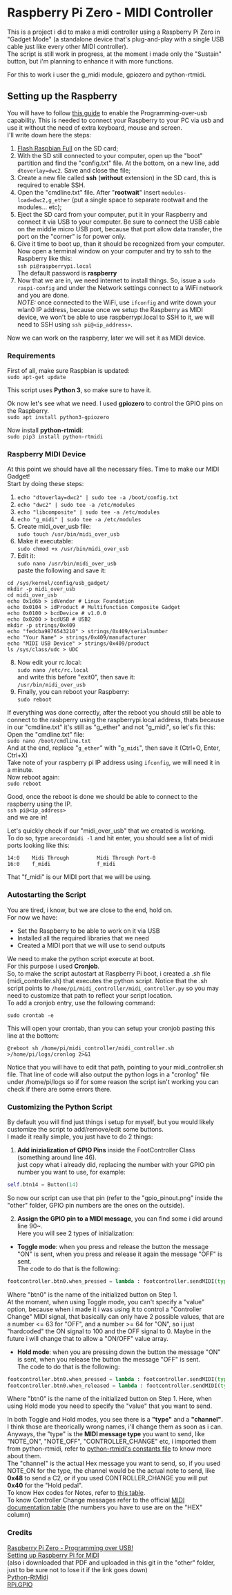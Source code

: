 
# Raspberry Pi Zero - MIDI Controller

This is a project i did to make a midi controller using a Raspberry Pi Zero in "Gadget Mode" (a standalone device that's plug-and-play with a single USB cable just like every other MIDI controller).\
The script is still work in progress, at the moment i made only the "Sustain" button, but i'm planning to enhance it with more functions.

For this to work i user the g_midi module, gpiozero and python-rtmidi.


## Setting up the Raspberry
You will have to follow [this guide](https://blog.gbaman.info/?p=791) to enable the Programming-over-usb capability. This is needed to connect your Raspberry to your PC via usb and use it without the need of extra keyboard, mouse and screen.\
I'll write down here the steps:
1. [Flash Raspbian Full](https://www.raspberrypi.org/downloads/raspbian/) on the SD card;
2. With the SD still connected to your computer, open up the "boot" partition and find the "config.txt" file. At the bottom, on a new line, add `dtoverlay=dwc2`. Save and close the file;
3. Create a new file called **ssh** (**without** extension) in the SD card, this is required to enable SSH.
4. Open the "cmdline.txt" file. After "**rootwait**" insert `modules-load=dwc2,g_ether` (put a single space to separate rootwait and the modules... etc);
5. Eject the SD card from your computer, put it in your Raspberry and connect it via USB to your computer. Be sure to connect the USB cable on the middle micro USB port, because that port allow data transfer, the port on the "corner" is for power only.
6. Give it time to boot up, than it should be recognized from your computer. Now open a terminal window on your computer and try to ssh to the Raspberry like this:\
`ssh pi@raspberrypi.local`\
The default password is **raspberry**
7. Now that we are in, we need internet to install things. So, issue a `sudo raspi-config` and under the Network settings connect to a WiFi network and you are done.\
*NOTE:* once connected to the WiFi, use `ifconfig` and write down your wlan0 IP address, because once we setup the Raspberry as MIDI device, we won't be able to use raspberrypi.local to SSH to it, we will need to SSH using `ssh pi@<ip_address>`.

Now we can work on the raspberry, later we will set it as MIDI device.

### Requirements
First of all, make sure Raspbian is updated:\
`sudo apt-get update`

This script uses **Python 3**, so make sure to have it.

Ok now let's see what we need. I used **gpiozero** to control the GPIO pins on the Raspberry.\
`sudo apt install python3-gpiozero`

Now install **python-rtmidi**:\
`sudo pip3 install python-rtmidi`


### Raspberry MIDI Device
At this point we should have all the necessary files. Time to make our MIDI Gadget!\
Start by doing these steps:
1. `echo "dtoverlay=dwc2" | sudo tee -a /boot/config.txt`
2. `echo "dwc2" | sudo tee -a /etc/modules`
3. `echo "libcomposite" | sudo tee -a /etc/modules`
4. `echo "g_midi" | sudo tee -a /etc/modules`
5. Create midi_over_usb file:\
`sudo touch /usr/bin/midi_over_usb`
6. Make it executable:\
`sudo chmod +x /usr/bin/midi_over_usb`
7. Edit it:\
`sudo nano /usr/bin/midi_over_usb`\
paste the following and save it:
```
cd /sys/kernel/config/usb_gadget/
mkdir -p midi_over_usb
cd midi_over_usb
echo 0x1d6b > idVendor # Linux Foundation
echo 0x0104 > idProduct # Multifunction Composite Gadget
echo 0x0100 > bcdDevice # v1.0.0
echo 0x0200 > bcdUSB # USB2
mkdir -p strings/0x409
echo "fedcba9876543210" > strings/0x409/serialnumber
echo "Your Name" > strings/0x409/manufacturer
echo "MIDI USB Device" > strings/0x409/product
ls /sys/class/udc > UDC
```
8. Now edit your rc.local:\
`sudo nano /etc/rc.local`\
and write this before "exit0", then save it:\
`/usr/bin/midi_over_usb`
9. Finally, you can reboot your Raspberry:\
`sudo reboot`

If everything was done correctly, after the reboot you should still be able to connect to the rasbperry using the raspberrypi.local address, thats because in our "cmdline.txt" it's still as "g_ether" and not "g_midi", so let's fix this:\
Open the "cmdline.txt" file:\
`sudo nano /boot/cmdline.txt`\
And at the end, replace "`g_ether`" with "`g_midi`", then save it (Ctrl+O, Enter, Ctrl+X)\
Take note of your raspberry pi IP address using `ifconfig`, we will need it in a minute.\
Now reboot again:\
`sudo reboot`

Good, once the reboot is done we should be able to connect to the raspberry using the IP.\
`ssh pi@<ip_address>`\
and we are in!

Let's quickly check if our "midi_over_usb" that we created is working.\
To do so, type `arecordmidi -l` and hit enter, you should see a list of midi ports looking like this:
```
14:0    Midi Through         Midi Through Port-0
16:0    f_midi               f_midi
```
That "f_midi" is our MIDI port that we will be using.

### Autostarting the Script
You are tired, i know, but we are close to the end, hold on.\
For now we have:
- Set the Raspberry to be able to work on it via USB
- Installed all the required libraries that we need
- Created a MIDI port that we will use to send outputs

We need to make the python script execute at boot.\
For this purpose i used **Cronjob**.\
So, to make the script autostart at Raspberry Pi boot, i created a .sh file (midi_controller.sh) that executes the python script. Notice that the .sh script points to `/home/pi/midi_controller/midi_controller.py` so you may need to customize that path to reflect your script location.\
To add a cronjob entry, use the following command:
```
sudo crontab -e
```
This will open your crontab, than you can setup your cronjob pasting this line at the bottom:
```
@reboot sh /home/pi/midi_controller/midi_controller.sh >/home/pi/logs/cronlog 2>&1
```
Notice that you will have to edit that path, pointing to your midi_controller.sh file. That line of code will also output the python logs in a "cronlog" file under /home/pi/logs so if for some reason the script isn't working you can check if there are some errors there.

### Customizing the Python Script
By default you will find just things i setup for myself, but you would likely customize the script to add/remove/edit some buttons.\
I made it really simple, you just have to do 2 things:
1. **Add inizialization of GPIO Pins** inside the FootController Class (something around line 46).\
just copy what i already did, replacing the number with your GPIO pin number you want to use, for example:
```python
self.btn14 = Button(14)
```
So now our script can use that pin (refer to the "gpio_pinout.png" inside the "other" folder, GPIO pin numbers are the ones on the outside).

2. **Assign the GPIO pin to a MIDI message**, you can find some i did around line 90~.\
Here you will see 2 types of initialization:
- **Toggle mode**: when you press and release the button the message "ON" is sent, when you press and release it again the message "OFF" is sent.\
The code to do that is the following:
```python
footcontroller.btn0.when_pressed = lambda : footcontroller.sendMIDI(type=CONTROLLER_CHANGE, channel=0x66)
```
Where "btn0" is the name of the initialized button on Step 1.\
At the moment, when using Toggle mode, you can't specify a "value" option, because when i made it i was using it to control a "Controller Change" MIDI signal, that basically can only have 2 possible values, that are a number <= 63 for "OFF", and a number >= 64 for "ON", so i just "hardcoded" the ON signal to 100 and the OFF signal to 0. Maybe in the future i will change that to allow a "ON/OFF" value array.
- **Hold mode**: when you are pressing down the button the message "ON" is sent, when you release the button the message "OFF" is sent.\
The code to do that is the following:
```python
footcontroller.btn0.when_pressed = lambda : footcontroller.sendMIDI(type=CONTROLLER_CHANGE, channel=0x40, value=64)
footcontroller.btn0.when_released = lambda : footcontroller.sendMIDI(type=CONTROLLER_CHANGE, channel=0x40, value=0)
```
Where "btn0" is the name of the initialized button on Step 1.
Here, when using Hold mode you need to specify the "value" that you want to send.

In both Toggle and Hold modes, you see there is a **"type"** and a **"channel"**. I think those are theorically wrong names, i'll change them as soon as i can.\
Anyways, the "type" is the **MIDI message type** you want to send, like "NOTE_ON", "NOTE_OFF", "CONTROLLER_CHANGE" etc, i imported them from python-rtmidi, refer to [python-rtmidi's constants file](https://github.com/SpotlightKid/python-rtmidi/blob/master/rtmidi/midiconstants.py) to know more about them.\
The "channel" is the actual Hex message you want to send, so, if you used NOTE_ON for the type, the channel would be the actual note to send, like **0x48** to send a C2, or if you used CONTROLLER_CHANGE you will put **0x40** for the "Hold pedal".\
To know Hex codes for Notes, refer to [this table](https://www.wavosaur.com/download/midi-note-hex.php).\
To know Controller Change messages refer to the official [MIDI documentation table](https://www.midi.org/specifications-old/item/table-3-control-change-messages-data-bytes-2) (the numbers you have to use are on the "HEX" column)

### Credits
[Raspberry Pi Zero - Programming over USB!](https://blog.gbaman.info/?p=791)\
[Setting up Raspberry Pi for MIDI](https://ixdlab.itu.dk/wp-content/uploads/sites/17/2017/10/Setting-Up-Raspberry-Pi-for-MIDI.pdf)\
(also i downloaded that PDF and uploaded in this git in the "other" folder, just to be sure not to lose it if the link goes down)\
[Python-RtMidi](https://pypi.org/project/python-rtmidi/)\
[RPi.GPIO](https://pypi.org/project/RPi.GPIO/)
